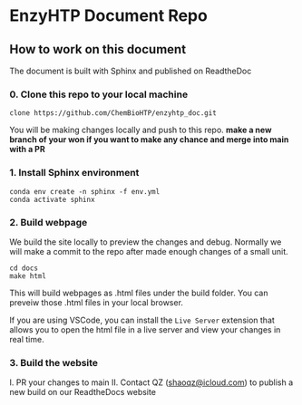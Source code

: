 # EnzyHTP Document Repo


## How to work on this document

The document is built with Sphinx and published on ReadtheDoc

### 0. Clone this repo to your local machine

```
clone https://github.com/ChemBioHTP/enzyhtp_doc.git
```
You will be making changes locally and push to this repo.
**make a new branch of your won if you want to make any chance and merge into main with a PR**

### 1. Install Sphinx environment
```
conda env create -n sphinx -f env.yml
conda activate sphinx
```

### 2. Build webpage
We build the site locally to preview the changes and debug. Normally we will make a commit to the repo
after made enough changes of a small unit.
```
cd docs
make html
```
This will build webpages as .html files under the build folder.
You can preveiw those .html files in your local browser.

If you are using VSCode, you can install the `Live Server` extension that allows you to open the 
html file in a live server and view your changes in real time.

### 3. Build the website
I. PR your changes to main 
II. Contact QZ (shaoqz@icloud.com) to publish a new build on our ReadtheDocs website

